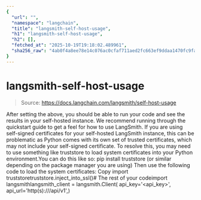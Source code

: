 ```yaml
---
{
  "url": "",
  "namespace": "langchain",
  "title": "langsmith-self-host-usage",
  "h1": "langsmith-self-host-usage",
  "h2": [],
  "fetched_at": "2025-10-19T19:18:02.489961",
  "sha256_raw": "4ab0f4a8ee78e14c076ac0cfaf711aed2fc663ef9ddaa1470fc9fa74c150b83a"
}
---
```


# langsmith-self-host-usage

> Source: https://docs.langchain.com/langsmith/self-host-usage

After setting the above, you should be able to run your code and see the results in your self-hosted instance. We recommend running through the quickstart guide to get a feel for how to use LangSmith.
If you are using self-signed certificates for your self-hosted LangSmith instance, this can be problematic as Python comes with its own set of trusted certificates, which may not include your self-signed certificate. To resolve this, you may need to use something like truststore to load system certificates into your Python environment.You can do this like so:
pip install truststore (or similar depending on the package manager you are using)
Then use the following code to load the system certificates:
Copy
import truststoretruststore.inject_into_ssl()# The rest of your codeimport langsmithlangsmith_client = langsmith.Client( api_key='<api_key>', api_url='http(s)://<host>/api/v1',)